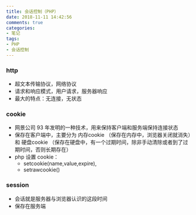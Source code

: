 ```yaml
---
title: 会话控制（PHP）
date: 2018-11-11 14:42:56
comments: true
categories:
- 笔记
tags:
- PHP
- 会话控制
---
```



### http
* 超文本传输协议，网络协议
* 请求和响应模式，用户请求，服务器响应
* 最大的特点：无连接，无状态

### cookie
* 网景公司 93 年发明的一种技术，用来保持客户端和服务端保持连接状态
* 保存在客户端中，主要分为 内存cookie （保存在内存中，浏览器关闭就消失）和 硬盘cookie （保存在硬盘中，有一个过期时间，除非手动清除或者到了过期时间，否则长期存在） 
* php 设置 cookie： 
    * setcookie(name,value,expire),
    * setrawcookie()

### session
* 会话就是服务器与浏览器认识的这段时间
* 保存在服务端

